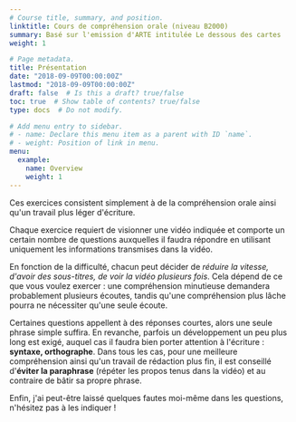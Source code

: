 ```yaml
---
# Course title, summary, and position.
linktitle: Cours de compréhension orale (niveau B2000)
summary: Basé sur l'emission d'ARTE intitulée Le dessous des cartes
weight: 1

# Page metadata.
title: Présentation
date: "2018-09-09T00:00:00Z"
lastmod: "2018-09-09T00:00:00Z"
draft: false  # Is this a draft? true/false
toc: true  # Show table of contents? true/false
type: docs  # Do not modify.

# Add menu entry to sidebar.
# - name: Declare this menu item as a parent with ID `name`.
# - weight: Position of link in menu.
menu:
  example:
    name: Overview
    weight: 1
---
```


Ces exercices consistent simplement à de la compréhension orale ainsi qu'un travail plus léger d'écriture. 

Chaque exercice requiert de visionner une vidéo indiquée et comporte un certain nombre de questions auxquelles il faudra répondre en utilisant uniquement les informations transmises dans la vidéo. 

En fonction de la difficulté, chacun peut décider de _réduire la vitesse, d'avoir des sous-titres, de voir la vidéo plusieurs fois_. Cela dépend de ce que vous voulez exercer : une compréhension minutieuse demandera probablement plusieurs écoutes, tandis qu'une compréhension plus lâche pourra ne nécessiter qu'une seule écoute. 

Certaines questions appellent à des réponses courtes, alors une seule phrase simple suffira. En revanche, parfois un développement un peu plus long est exigé, auquel cas il faudra bien porter attention à l'écriture : **syntaxe, orthographe**. Dans tous les cas, pour une meilleure compréhension ainsi qu'un travail de rédaction plus fin, il est conseillé d'**éviter la paraphrase** (répéter les propos tenus dans la vidéo) et au contraire de bâtir sa propre phrase.



Enfin, j'ai peut-être laissé quelques fautes moi-même dans les questions, n'hésitez pas à les indiquer ! 
